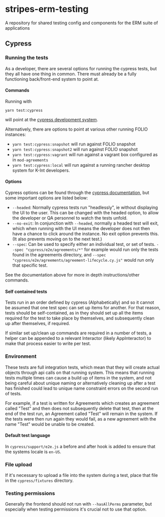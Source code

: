# stripes-erm-testing

A repository for shared testing config and components for the ERM suite of applications

## Cypress

### Running the tests

As a developer, there are several options for running the cypress tests, but they all have one thing in common. There must already be a fully functioning back/front-end system to point at.

#### Commands

Running with

```
yarn test:cypress
```

will point at the [cypress development system](https://folio-testing-cypress-diku.ci.folio.org/).

Alternatively, there are options to point at various other running FOLIO instances:

- `yarn test:cypress:snapshot` will run against FOLIO snapshot
- `yarn test:cypress:snapshot2` will run against FOLIO snapshot
- `yarn test:cypress:vagrant` will run against a vagrant box configured as in `mod-agreements`
- `yarn test:cypress:local` will run against a running rancher desktop system for K-Int developers.

#### Options

Cypress options can be found through the [cypress documentation](https://docs.cypress.io/guides/guides/command-line), but some important options are listed below:

- `--headed`: Normally cypress tests run "headlessly", ie without displaying the UI to the user. This can be changed with the headed option, to allow the developer or QA personnel to watch the tests unfold.
- `--no-exit`: In conjunction with `--headed`, normally a headed test will exit, which when running with the UI means the developer does not then have a chance to click around the instance. No exit option prevents this. (It also prevents moving on to the next test.)
- `--spec`: Can be used to specify either an individual test, or set of tests. `--spec "cypress/e2e/agreements/*"` for example would run only the tests found in the agreements directory, and `--spec "cypress/e2e/agreements/agreement-lifecycle.cy.js"` would run only that specific test.

See the documentation above for more in depth instructions/other commands.

#### Self contained tests

Tests run in an order defined by cypress (Alphabetically) and so it cannot be assumed that one test spec can set up items for another. For that reason, tests should be self-contained, as in they should set up all the items required for the test to take place by themselves, and subsequently clean up after themselves, if required.

If similar set up/clean up commands are required in a number of tests, a helper can be appended to a relevant Interactor (likely AppInteractor) to make that process easier to write per test.

### Environment

These tests are full integration tests, which mean that they will create actual objects through api calls on that running system. This means that running tests multiple times can cause a build up of items in the system, and not being careful about unique naming or alternatively cleaning up after a test has finished could lead to unique name constraint errors on the second run of tests.

For example, if a test is written for Agreements which creates an agreement called "Test" and then does not subsequently delete that test, then at the end of the test run, an Agreement called "Test" will remain in the system. If the tests were then run again they would fail, as a new agreement with the name "Test" would be unable to be created.

#### Default test language
In `cypress/support/e2e.js` a before and after hook is added to ensure that the systems locale is `en-US`.

### File upload

If it's necessary to upload a file into the system during a test, place that file in the `cypress/fixtures` directory.

### Testing permissions

Generally the frontend should not run with `--hasAllPerms` parameter, but especially when testing permissions it's crucial not to use that option.
